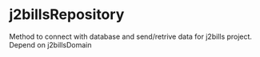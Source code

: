 # j2billsRepository
Method to connect with database and send/retrive data for j2bills project.
Depend on j2billsDomain
